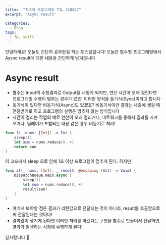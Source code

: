 ```yaml
---
title:  "함수형 프로그래밍 TIL 210827"
excerpt: "Async result"

categories:
  - Blog
tags:
  - fp, swift
---
```


안녕하세요! 오늘도 간단히 공부한걸 적는 포스팅입니다!
오늘은 함수형 프로그래밍에서 Aysnc result에 대한 내용을 간단하게 남겨봅니다

# Async result
- 함수는 Input의 수행결과로 Output을 내놓게 되지만, 연산 시간이 오래 걸린다면 프로그래밍 수행이 멈추는 경우가 있죠! 이러한 방식을 동기식(Sync)이라고 합니다
- 동기식이 있다면 비동기식(Async)도 있겠죠? 비동기식이란 결과는 나중에 생길 때 전달받기로 하고 프로그램의 실행은 멈추지 않는 방식입니다
- 시간이 걸리는 작업의 예로 연산이 오래 걸리거나, 네트워크를 통해서 결과를 가져오거나, 딜레이가 포함되는 내용 같은 경우 비동기로 처리!
```swift
func f(_ nums: [Int]) -> Int {
    sleep(1)
    let sum = nums.reduce(0, +)
    return sum
}
```
이 코드에서 sleep 으로 인해 1초 이상 프로그램이 멈추게 된다. 하지만
```swift
func af(_ nums: [Int], _ result: @escaping (Int) -> Void) {
    DispatchQueue.main.async {
        sleep(1)
        let sum = nums.reduce(0, +)
        result(sum)
    }
}
```

- 여기서 봐야할 점은 결과가 리턴값으로 전달되는 것이 아니라, result를 호출함으로써 전달된다는 것이다!
- 결과값이 생기게 된다면 이러한 처리를 하겠다는 구현을 함수로 만들어서 전달하면, 결과가 발생하는 시점에 수행하게 된다!

감사합니다 🧐